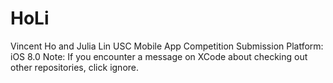 # HoLi
Vincent Ho and Julia Lin USC Mobile App Competition Submission
Platform: iOS 8.0
Note: If you encounter a message on XCode about checking out other repositories, click ignore.